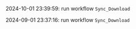 2024-10-01 23:39:59: run workflow `Sync_Download` 

2024-09-01 23:37:16: run workflow `Sync_Download` 


